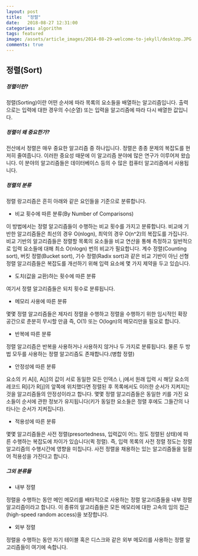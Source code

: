 ```yaml
---
layout: post
title:  "정렬"
date:   2018-08-27 12:31:00
categories: algorithm
tags: featured
image: /assets/article_images/2014-08-29-welcome-to-jekyll/desktop.JPG
comments: true
---
```




## 정렬(Sort)

##### 정렬이란?

정렬(Sorting)이란 어떤 순서에 따라 목록의 요소들을 배열하는 알고리즘입니다. 출력으로는 입력에 대한 경우의 수(순열) 또는 입력을 알고리즘에 따라 다시 배열한 값입니다.



##### 정렬이 왜 중요한가?

전산에서 정렬은 매우 중요한 알고리즘 중 하나입니다. 정렬은 종종 문제의 복잡도를 현저히 줄여줍니다. 이러한 중요성 때문에 이 알고리즘 분야에 많은 연구가 이루어져 왔습니다. 이 분야의 알고리즘들은 데이터베이스 등의 수 많은 컴퓨터 알고리즘에서 사용됩니다.



##### 정렬의 분류

정렬 랑고리즘은 흔히 아래와 같은 요인들을 기준으로 분류합니다.



* 비교 횟수에 따른 분류(By Number of Comparisons)

이 방법에서는 정렬 알고리즘들이 수행하는 비교 횟수를 가지고 분류합니다. 비교에 기반한 알고리즘들은 최선의 경우 O(nlogn), 최악의 경우 O(n^2)의 복잡도를 가집니다. 비교 기반의 알고리즘들은 정렬할 목록의 요소들을 비교 연산을 통해 측정하고 일반적으로 입력 요소들에 대해 최소 O(nlogn) 번의 비교가 필요합니다. 계수 정렬(Counting sort), 버킷 정렬(Bucket sort), 기수 정렬(Radix sort)과 같은 비교 기반이 아닌 선형 정렬 알고리즘들은 복잡도를 개선하기 위해 입력 요소에 몇 가지 제약을 두고 있습니다.



* 도치(값을 교환)하는 횟수에 따른 분류

여기서 정렬 알고리즘들은 되치 횟수로 분류됩니다.



* 메모리 사용에 따른 분류

몇몇 정렬 알고리즘들은 제자리 정렬을 수행하고 정렬을 수행하기 위한 임시적인 확장 공간으로 춘분히 무시할 만큼 즉, O(1) 또는 O(logn)의 메모리만을 필요로 합니다.



* 반복에 따른 분류

정렬 알고리즘은 반복을 사용하거나 사용하지 않거나 두 가지로 분류됩니다. 물론 두 방법 모두를 사용하는 정렬 알고리즘도 존재합니다.(병합 정렬)



* 안정성에 따른 분류

요소의 키 A[i], A[j]의 값이 서로 동일한 모든 인덱스 i, j에서 원래 입력 시 해당 요소의 레코드 R[i]가 R[j]의 앞쪽에 위치했다면 정렬된 후 목록에서도 이러한 순서가 지켜지는 것을 알고리즘들의 안정성이라고 합니다. 몇몇 정렬 알고리즘들은 동일한 키를 가진 요소들이 순서에 관한 정보가 유지됩니다(키가 동일한 요소들은 정렬 후에도 그들간의 나타나는 순서가 지켜집니다).



*  적용성에 따른 분류

몇몇 알고리즘들은 사전 정렬(presortedness, 입력값이 어느 정도 정렬된 상태)에 따른 수행하는 복잡도에 차이가 있습니다(퀵 정렬). 즉, 입력 목록의 사전 정렬 정도는 정렬 알고리즘의 수행시간에 영향을 미칩니다. 사전 정렬을 채용하는 있는 알고리즘들을 일컬어 적용성을 가진다고 합니다.



##### 그외 분류들

* 내부 정렬

정렬을 수행하는 동안 메인 메모리를 배타적으로 사용하는 정렬 알고리즘들을 내부 정렬 알고리즘이라고 합니다. 이 종류의 알고리즘들은 모든 메모리에 대한 고속의 임의 접근(high-speed random access)을 보장합니다.



* 외부 정렬

정렬을 수행하는 동안 자기 테이블 혹은 디스크와 같은 외부 메모리를 사용하는 정렬 알고리즘들이 여기에 속합니다.